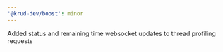 ```yaml
---
'@krud-dev/boost': minor
---
```


Added status and remaining time websocket updates to thread profiling requests
